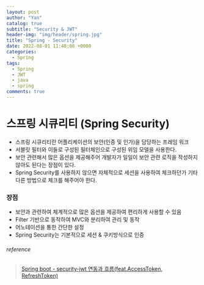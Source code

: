 ```yaml
---
layout: post
author: "Yan"
catalog: true
subtitle: "Security & JWT"
header-img: "img/header/spring.jpg"
title: "Spring - Security"
date: 2022-08-01 11:40:08 +0000
categories:
  - Spring
tags:
  - Spring
  - JWT
  - java
  - spring
comments: true
---
```


# 스프링 시큐리티 (Spring Security)
- 스프링 시큐리티란 어플리케이션의 보안(인증 및 인가)을 담당하는 프레임 워크
- 서블릿 필터와 이들로 구성된 필터체인으로 구성된 위임 모델을 사용한다.
- 보안 관련해서 많은 옵션을 제공해주어 개발자가 일일이 보안 관련 로직을 작성하지 않아도 된다는 장점이 있다.
- Spring Security를 사용하지 않으면 자체적으로 세션을 사용하여 체크하던가 기타 다른 방법으로 체크를 해주어야 한다.

### 장점
- 보안과 관련하여 체계적으로 많은 옵션을 제공하여 편리하게 사용할 수 있음
- Filter 기반으로 동작하여 MVC와 분리하여 관리 및 동작 
- 어노테이션을 통한 간단한 설정
- Spring Security는 기본적으로 세션 & 쿠키방식으로 인증
###### reference

> [Spring boot - security-jwt 연동과 흐름(feat.AccessToken, RefreshToken)](https://kdg-is.tistory.com/228)  
